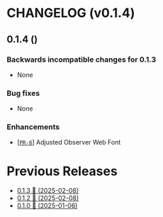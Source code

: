 # CHANGELOG (v0.1.4)

## 0.1.4 ()

### Backwards incompatible changes for 0.1.3
 * None

### Bug fixes
 * None

### Enhancements
 * [[`PR-6`](https://github.com/thiagoesteves/observer_web/pull/6)] Adjusted Observer Web Font

# Previous Releases
 * [0.1.3 🚀 (2025-02-08)](https://github.com/thiagoesteves/observer_web/blob/v0.1.3/CHANGELOG.md)
 * [0.1.2 🚀 (2025-02-08)](https://github.com/thiagoesteves/observer_web/blob/v0.1.2/CHANGELOG.md)
 * [0.1.0 🚀 (2025-01-06)](https://github.com/thiagoesteves/observer_web/blob/v0.1.0/CHANGELOG.md)